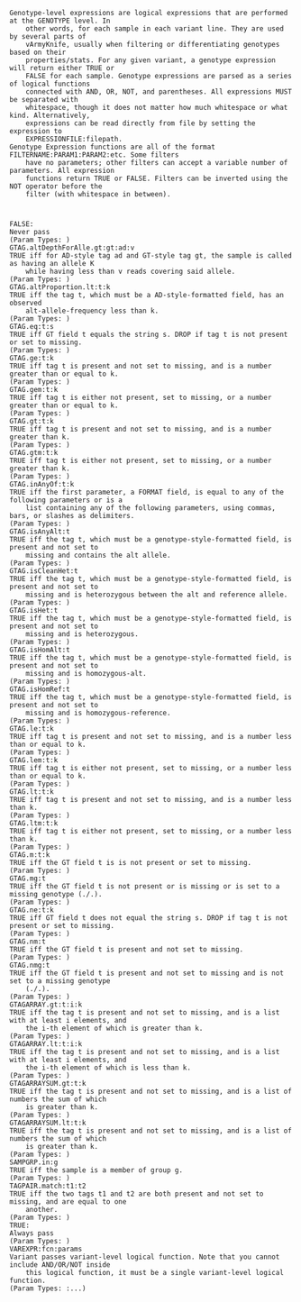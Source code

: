     Genotype-level expressions are logical expressions that are performed at the GENOTYPE level. In 
        other words, for each sample in each variant line. They are used by several parts of 
        vArmyKnife, usually when filtering or differentiating genotypes based on their 
        properties/stats. For any given variant, a genotype expression will return either TRUE or 
        FALSE for each sample. Genotype expressions are parsed as a series of logical functions 
        connected with AND, OR, NOT, and parentheses. All expressions MUST be separated with 
        whitespace, though it does not matter how much whitespace or what kind. Alternatively, 
        expressions can be read directly from file by setting the expression to 
        EXPRESSIONFILE:filepath.
    Genotype Expression functions are all of the format FILTERNAME:PARAM1:PARAM2:etc. Some filters 
        have no parameters; other filters can accept a variable number of parameters. All expression 
        functions return TRUE or FALSE. Filters can be inverted using the NOT operator before the 
        filter (with whitespace in between).

# 

    
    FALSE:
    Never pass
    (Param Types: )
    GTAG.altDepthForAlle.gt:gt:ad:v
    TRUE iff for AD-style tag ad and GT-style tag gt, the sample is called as having an allele K 
        while having less than v reads covering said allele.
    (Param Types: )
    GTAG.altProportion.lt:t:k
    TRUE iff the tag t, which must be a AD-style-formatted field, has an observed 
        alt-allele-frequency less than k.
    (Param Types: )
    GTAG.eq:t:s
    TRUE iff GT field t equals the string s. DROP if tag t is not present or set to missing.
    (Param Types: )
    GTAG.ge:t:k
    TRUE iff tag t is present and not set to missing, and is a number greater than or equal to k.
    (Param Types: )
    GTAG.gem:t:k
    TRUE iff tag t is either not present, set to missing, or a number greater than or equal to k.
    (Param Types: )
    GTAG.gt:t:k
    TRUE iff tag t is present and not set to missing, and is a number greater than k.
    (Param Types: )
    GTAG.gtm:t:k
    TRUE iff tag t is either not present, set to missing, or a number greater than k.
    (Param Types: )
    GTAG.inAnyOf:t:k
    TRUE iff the first parameter, a FORMAT field, is equal to any of the following parameters or is a 
        list containing any of the following parameters, using commas, bars, or slashes as delimiters.
    (Param Types: )
    GTAG.isAnyAlt:t
    TRUE iff the tag t, which must be a genotype-style-formatted field, is present and not set to 
        missing and contains the alt allele.
    (Param Types: )
    GTAG.isCleanHet:t
    TRUE iff the tag t, which must be a genotype-style-formatted field, is present and not set to 
        missing and is heterozygous between the alt and reference allele.
    (Param Types: )
    GTAG.isHet:t
    TRUE iff the tag t, which must be a genotype-style-formatted field, is present and not set to 
        missing and is heterozygous.
    (Param Types: )
    GTAG.isHomAlt:t
    TRUE iff the tag t, which must be a genotype-style-formatted field, is present and not set to 
        missing and is homozygous-alt.
    (Param Types: )
    GTAG.isHomRef:t
    TRUE iff the tag t, which must be a genotype-style-formatted field, is present and not set to 
        missing and is homozygous-reference.
    (Param Types: )
    GTAG.le:t:k
    TRUE iff tag t is present and not set to missing, and is a number less than or equal to k.
    (Param Types: )
    GTAG.lem:t:k
    TRUE iff tag t is either not present, set to missing, or a number less than or equal to k.
    (Param Types: )
    GTAG.lt:t:k
    TRUE iff tag t is present and not set to missing, and is a number less than k.
    (Param Types: )
    GTAG.ltm:t:k
    TRUE iff tag t is either not present, set to missing, or a number less than k.
    (Param Types: )
    GTAG.m:t:k
    TRUE iff the GT field t is is not present or set to missing.
    (Param Types: )
    GTAG.mg:t
    TRUE iff the GT field t is not present or is missing or is set to a missing genotype (./.).
    (Param Types: )
    GTAG.ne:t:k
    TRUE iff GT field t does not equal the string s. DROP if tag t is not present or set to missing.
    (Param Types: )
    GTAG.nm:t
    TRUE iff the GT field t is present and not set to missing.
    (Param Types: )
    GTAG.nmg:t
    TRUE iff the GT field t is present and not set to missing and is not set to a missing genotype 
        (./.).
    (Param Types: )
    GTAGARRAY.gt:t:i:k
    TRUE iff the tag t is present and not set to missing, and is a list with at least i elements, and 
        the i-th element of which is greater than k.
    (Param Types: )
    GTAGARRAY.lt:t:i:k
    TRUE iff the tag t is present and not set to missing, and is a list with at least i elements, and 
        the i-th element of which is less than k.
    (Param Types: )
    GTAGARRAYSUM.gt:t:k
    TRUE iff the tag t is present and not set to missing, and is a list of numbers the sum of which 
        is greater than k.
    (Param Types: )
    GTAGARRAYSUM.lt:t:k
    TRUE iff the tag t is present and not set to missing, and is a list of numbers the sum of which 
        is greater than k.
    (Param Types: )
    SAMPGRP.in:g
    TRUE iff the sample is a member of group g.
    (Param Types: )
    TAGPAIR.match:t1:t2
    TRUE iff the two tags t1 and t2 are both present and not set to missing, and are equal to one 
        another.
    (Param Types: )
    TRUE:
    Always pass
    (Param Types: )
    VAREXPR:fcn:params
    Variant passes variant-level logical function. Note that you cannot include AND/OR/NOT inside 
        this logical function, it must be a single variant-level logical function.
    (Param Types: :...)